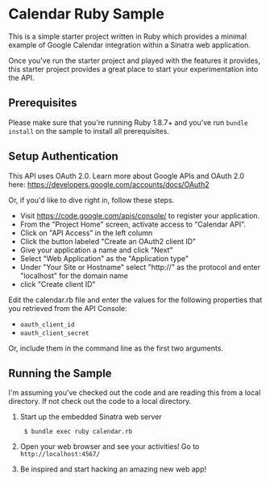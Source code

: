# Calendar Ruby Sample

This is a simple starter project written in Ruby which provides a minimal
example of Google Calendar integration within a Sinatra web application.

Once you've run the starter project and played with the features it provides,
this starter project provides a great place to start your experimentation into
the API.

## Prerequisites

Please make sure that you're running Ruby 1.8.7+ and you've run
`bundle install` on the sample to install all prerequisites.

## Setup Authentication

This API uses OAuth 2.0. Learn more about Google APIs and OAuth 2.0 here:
https://developers.google.com/accounts/docs/OAuth2

Or, if you'd like to dive right in, follow these steps.
 - Visit https://code.google.com/apis/console/ to register your application.
 - From the "Project Home" screen, activate access to "Calendar API".
 - Click on "API Access" in the left column
 - Click the button labeled "Create an OAuth2 client ID"
 - Give your application a name and click "Next"
 - Select "Web Application" as the "Application type"
 - Under "Your Site or Hostname" select "http://" as the protocol and enter
   "localhost" for the domain name
 - click "Create client ID"

Edit the calendar.rb file and enter the values for the following properties
that you retrieved from the API Console:

 - `oauth_client_id`
 - `oauth_client_secret`

Or, include them in the command line as the first two arguments.

## Running the Sample

I'm assuming you've checked out the code and are reading this from a local
directory. If not check out the code to a local directory.

1. Start up the embedded Sinatra web server

        $ bundle exec ruby calendar.rb

2. Open your web browser and see your activities! Go to `http://localhost:4567/`

3. Be inspired and start hacking an amazing new web app!
